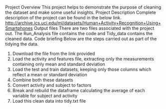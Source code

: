 Project Overview
This project helps to demonstrate the purpose of cleaning the dataset and make some useful insights. 
Project Description
Complete description of the project can be found in the below link.
http://archive.ics.uci.edu/ml/datasets/Human+Activity+Recognition+Using+Smartphones
Output files
There are two files associated with the project out.
The Run_Analysis file contains the code and Tidy_data contains the cleaned data.
Code briefing
Below are the steps carried out as part of the tidying the data.
1.	Download the file from the link provided
2.	Load the activity and features file, extracting only the measurements containing only mean and standard deviation
3.	Load the test and train datasets, keeping only those columns which reflect a mean or standard deviation
4.	Combine both these datasets
5.	Convert activity and subject to factors
6.	Break and rebuild the dataframe calculating the average of each variable for subject and activity
7.	Load this clean data into tidy.txt file


